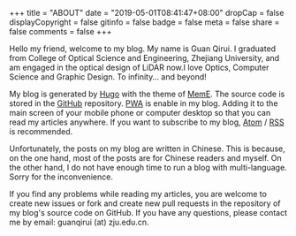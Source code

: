 +++
title = "ABOUT"
date = "2019-05-01T08:41:47+08:00"
dropCap = false
displayCopyright = false
gitinfo = false
badge = false
meta = false
share = false
comments = false
+++

Hello my friend, welcome to my blog. My name is Guan Qirui. I graduated from College of Optical Science and Engineering, Zhejiang University, and am engaged in the optical design of LiDAR now.I love Optics, Computer Science and Graphic Design. To infinity… and beyond!

My blog is generated by [Hugo](https://gohugo.io/) with the theme of [MemE](https://github.com/reuixiy/hugo-theme-meme). The source code is stored in the [GitHub](https://github.com/guanqr/blog) repository. [PWA](https://developers.google.com/web/progressive-web-apps/) is enable in my blog. Adding it to the main screen of your mobile phone or computer desktop so that you can read my articles anywhere. If you want to subscribe to my blog, <a href="/atom.xml" target="_blank">Atom</a> / <a href="/rss.xml" target="_blank">RSS</a> is recommended.

Unfortunately, the posts on my blog are written in Chinese. This is because, on the one hand, most of the posts are for Chinese readers and myself. On the other hand, I do not have enough time to run a blog with multi-language. Sorry for the inconvenience.

If you find any problems while reading my articles, you are welcome to create new issues or fork and create new pull requests in the repository of my blog's source code on GitHub. If you have any questions, please contact me by email: guanqirui (at) zju.edu.cn.